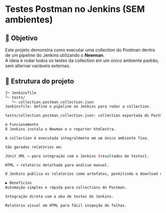 # Testes Postman no Jenkins (SEM ambientes)

## 📌 Objetivo
Este projeto demonstra como executar uma collection do Postman dentro de um pipeline do Jenkins utilizando o **Newman**.  
A ideia é rodar todos os testes da collection em um único ambiente padrão, sem alternar variáveis externas.

## 📂 Estrutura do projeto
```bash
├─ Jenkinsfile
└─ tests/
   └─ collection.postman_collection.json
Jenkinsfile: define o pipeline no Jenkins para rodar a collection.

tests/collection.postman_collection.json: collection exportada do Postman contendo os requests e testes.

⚙️ Funcionamento
O Jenkins instala o Newman e o reporter htmlextra.

A collection é executada integralmente em um único ambiente fixo.

São gerados relatórios em:

JUnit XML → para integração com o Jenkins (resultados de testes).

HTML → relatório detalhado para análise manual.

O Jenkins publica os relatórios como artefatos, permitindo o download e visualização no console do job.

▶️ Benefícios
Automação simples e rápida para collections do Postman.

Integração direta com a aba de testes do Jenkins.

Relatório visual em HTML para fácil inspeção de falhas.